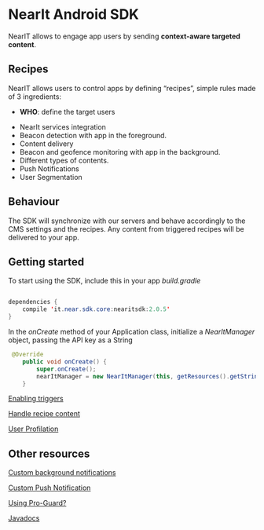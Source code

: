 # NearIt Android SDK #

NearIT allows to engage app users by sending **context-aware targeted content**.


## Recipes ##

NearIT allows users to control apps by defining “recipes”, simple rules made of 3 ingredients:
- **WHO**: define the target users

* NearIt services integration
* Beacon detection with app in the foreground.
* Content delivery
* Beacon and geofence monitoring with app in the background.
* Different types of contents.
* Push Notifications
* User Segmentation


## Behaviour ##

The SDK will synchronize with our servers and behave accordingly to the CMS settings and the recipes. Any content from triggered recipes will be delivered to your app.

## Getting started ##

To start using the SDK, include this in your app *build.gradle*

```java

dependencies {
    compile 'it.near.sdk.core:nearitsdk:2.0.5'
}
```

In the *onCreate* method of your Application class, initialize a *NearItManager* object, passing the API key as a String


```java
 @Override
    public void onCreate() {
        super.onCreate();
        nearItManager = new NearItManager(this, getResources().getString(R.string.nearit_api_key));
    }

```

[Enabling triggers](docs/enable-triggers.md)

[Handle recipe content](docs/handle-content.md)

[User Profilation](docs/user-profilation.md)

## Other resources ##
[Custom background notifications](docs/custom-background-notifications.md)

[Custom Push Notification](docs/custom-push-notification.md)

[Using Pro-Guard?](docs/proguard.md)

[Javadocs](https://www.nearit.com/android-sdk-api/)
